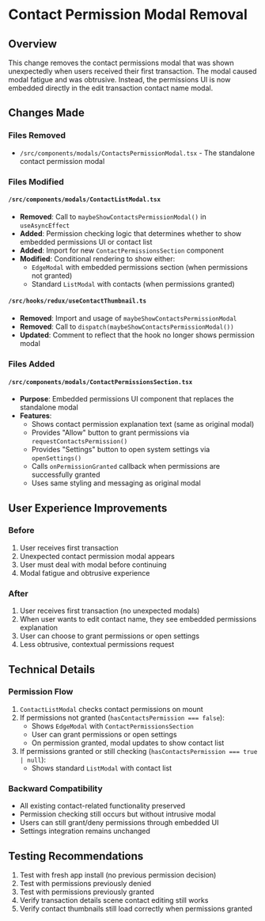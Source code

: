 # Contact Permission Modal Removal

## Overview
This change removes the contact permissions modal that was shown unexpectedly when users received their first transaction. The modal caused modal fatigue and was obtrusive. Instead, the permissions UI is now embedded directly in the edit transaction contact name modal.

## Changes Made

### Files Removed
- `/src/components/modals/ContactsPermissionModal.tsx` - The standalone contact permission modal

### Files Modified

#### `/src/components/modals/ContactListModal.tsx`
- **Removed**: Call to `maybeShowContactsPermissionModal()` in `useAsyncEffect`
- **Added**: Permission checking logic that determines whether to show embedded permissions UI or contact list
- **Added**: Import for new `ContactPermissionsSection` component
- **Modified**: Conditional rendering to show either:
  - `EdgeModal` with embedded permissions section (when permissions not granted)
  - Standard `ListModal` with contacts (when permissions granted)

#### `/src/hooks/redux/useContactThumbnail.ts`
- **Removed**: Import and usage of `maybeShowContactsPermissionModal`
- **Removed**: Call to `dispatch(maybeShowContactsPermissionModal())`
- **Updated**: Comment to reflect that the hook no longer shows permission modal

### Files Added

#### `/src/components/modals/ContactPermissionsSection.tsx`
- **Purpose**: Embedded permissions UI component that replaces the standalone modal
- **Features**:
  - Shows contact permission explanation text (same as original modal)
  - Provides "Allow" button to grant permissions via `requestContactsPermission()`
  - Provides "Settings" button to open system settings via `openSettings()`
  - Calls `onPermissionGranted` callback when permissions are successfully granted
  - Uses same styling and messaging as original modal

## User Experience Improvements

### Before
1. User receives first transaction
2. Unexpected contact permission modal appears
3. User must deal with modal before continuing
4. Modal fatigue and obtrusive experience

### After
1. User receives first transaction (no unexpected modals)
2. When user wants to edit contact name, they see embedded permissions explanation
3. User can choose to grant permissions or open settings
4. Less obtrusive, contextual permissions request

## Technical Details

### Permission Flow
1. `ContactListModal` checks contact permissions on mount
2. If permissions not granted (`hasContactsPermission === false`):
   - Shows `EdgeModal` with `ContactPermissionsSection`
   - User can grant permissions or open settings
   - On permission granted, modal updates to show contact list
3. If permissions granted or still checking (`hasContactsPermission === true | null`):
   - Shows standard `ListModal` with contact list

### Backward Compatibility
- All existing contact-related functionality preserved
- Permission checking still occurs but without intrusive modal
- Users can still grant/deny permissions through embedded UI
- Settings integration remains unchanged

## Testing Recommendations
1. Test with fresh app install (no previous permission decision)
2. Test with permissions previously denied
3. Test with permissions previously granted
4. Verify transaction details scene contact editing still works
5. Verify contact thumbnails still load correctly when permissions granted